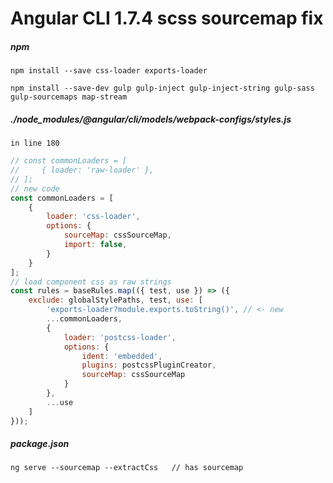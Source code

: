 # Angular CLI 1.7.4 scss sourcemap fix

##### npm
`npm install --save css-loader exports-loader`

`npm install --save-dev gulp gulp-inject gulp-inject-string gulp-sass gulp-sourcemaps map-stream`

##### ./node_modules/@angular/cli/models/webpack-configs/styles.js
`in line 180`
```javascript
// const commonLoaders = [
//     { loader: 'raw-loader' },
// ];
// new code
const commonLoaders = [
    {
        loader: 'css-loader',
        options: {
            sourceMap: cssSourceMap,
            import: false,
        }
    }
];
// load component css as raw strings
const rules = baseRules.map(({ test, use }) => ({
    exclude: globalStylePaths, test, use: [
        'exports-loader?module.exports.toString()', // <- new
        ...commonLoaders,
        {
            loader: 'postcss-loader',
            options: {
                ident: 'embedded',
                plugins: postcssPluginCreator,
                sourceMap: cssSourceMap
            }
        },
        ...use
    ]
}));
```

##### package.json
`ng serve --sourcemap --extractCss   // has sourcemap ` 

